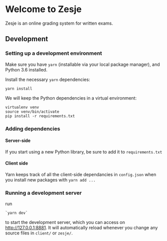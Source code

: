 # Welcome to Zesje

Zesje is an online grading system for written exams.

## Development

### Setting up a development environment
Make sure you have `yarn` (installable via your local package manager), and Python 3.6 installed.

Install the necessary `yarn` dependencies:

    yarn install

We will keep the Python dependencies in a virtual environment:

    virtualenv venv
    source venv/bin/activate
    pip install -r requirements.txt
    
### Adding dependencies

#### Server-side
If you start using a new Python library, be sure to add it to `requirements.txt`

#### Client side
Yarn keeps track of all the client-side dependancies in `config.json` when you install new packages with `yarn add ...`
    
### Running a development server
run

    `yarn dev`

to start the development server, which you can access on http://127.0.0.1:8881.
It will automatically reload whenever you change any source files in `client/`
or `zesje/`.
